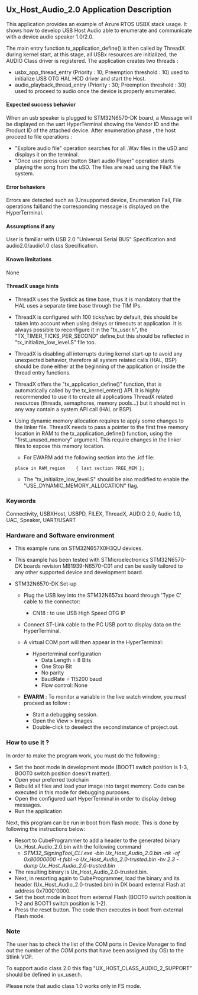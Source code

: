 
## <b>Ux_Host_Audio_2.0 Application Description</b>

This application provides an example of Azure RTOS USBX stack usage. It shows how to develop USB Host Audio able to enumerate and communicate with a device audio speaker 1.0/2.0.

The main entry function tx_application_define() is then called by ThreadX during kernel start, at this stage, all USBx resources are initialized, the AUDIO Class driver is registered.
The application creates two threads :

  - usbx_app_thread_entry       (Priority : 10; Preemption threshold : 10) used to initialize USB OTG HAL HCD driver and start the Host.
  - audio_playback_thread_entry (Priority : 30; Preemption threshold : 30) used to proceed to audio once the device is properly enumerated.



####  <b>Expected success behavior</b>

When an usb speaker is plugged to STM32N6570-DK board, a Message will be displayed on the uart HyperTerminal showing  the Vendor ID and the Product ID of the attached device.
After enumeration phase , the host proceed to file operations :

  - "Explore audio file" operation searches for all .Wav files in the uSD and displays it on the terminal.
  - "Once user press user button Start audio Player" operation starts playing the song from the uSD. The files are read using the FileX file system.

#### <b>Error behaviors</b>

Errors are detected such as (Unsupported device, Enumeration Fail, File operations fail)and the corresponding message is displayed on the HyperTerminal.

#### <b>Assumptions if any</b>

User is familiar with USB 2.0 "Universal Serial BUS" Specification and audio2.0/audio1.0 class Specification.

#### <b>Known limitations</b>

None

#### <b>ThreadX usage hints</b>

 - ThreadX uses the Systick as time base, thus it is mandatory that the HAL uses a separate time base through the TIM IPs.
 - ThreadX is configured with 100 ticks/sec by default, this should be taken into account when using delays or timeouts at application. It is always possible to reconfigure it in the "tx_user.h", the "TX_TIMER_TICKS_PER_SECOND" define,but this should be reflected in "tx_initialize_low_level.S" file too.
 - ThreadX is disabling all interrupts during kernel start-up to avoid any unexpected behavior, therefore all system related calls (HAL, BSP) should be done either at the beginning of the application or inside the thread entry functions.
 - ThreadX offers the "tx_application_define()" function, that is automatically called by the tx_kernel_enter() API.
   It is highly recommended to use it to create all applications ThreadX related resources (threads, semaphores, memory pools...)  but it should not in any way contain a system API call (HAL or BSP).
 - Using dynamic memory allocation requires to apply some changes to the linker file.
   ThreadX needs to pass a pointer to the first free memory location in RAM to the tx_application_define() function,
   using the "first_unused_memory" argument.
   This require changes in the linker files to expose this memory location.
    + For EWARM add the following section into the .icf file:
     ```
     place in RAM_region    { last section FREE_MEM };
     ```

    + The "tx_initialize_low_level.S" should be also modified to enable the "USE_DYNAMIC_MEMORY_ALLOCATION" flag.

### <b>Keywords</b>

Connectivity, USBXHost, USBPD, FILEX, ThreadX, AUDIO 2.0, Audio 1.0, UAC, Speaker, UART/USART

### <b>Hardware and Software environment</b>

  - This example runs on STM32N657X0H3QU devices.
  - This example has been tested with STMicroelectronics STM32N6570-DK boards revision MB1939-N6570-C01 and can be easily tailored to any other supported device and development board.

- STM32N6570-DK Set-up
    - Plug the USB key into the STM32N657xx board through 'Type C' cable to the connector:
      - CN18 : to use USB High Speed OTG IP
    - Connect ST-Link cable to the PC USB port to display data on the HyperTerminal.

  - A virtual COM port will then appear in the HyperTerminal:
     - Hyperterminal configuration
       - Data Length = 8 Bits
       - One Stop Bit
       - No parity
       - BaudRate = 115200 baud
       - Flow control: None

  - **EWARM** : To monitor a variable in the live watch window, you must proceed as follow :
    - Start a debugging session.
    - Open the View > Images.
    - Double-click to deselect the second instance of project.out.

### <b>How to use it ?</b>

In order to make the program work, you must do the following :

  - Set the boot mode in development mode (BOOT1 switch position is 1-3, BOOT0 switch position doesn't matter).
  - Open your preferred toolchain
  - Rebuild all files and load your image into target memory. Code can be executed in this mode for debugging purposes.
  - Open the configured uart HyperTerminal in order to display debug messages.
  - Run the application

 Next, this program can be run in boot from flash mode. This is done by following the instructions below:

 - Resort to CubeProgrammer to add a header to the generated binary Ux_Host_Audio_2.0.bin with the following command
    - *STM32_SigningTool_CLI.exe -bin Ux_Host_Audio_2.0.bin -nk -of 0x80000000 -t fsbl -o Ux_Host_Audio_2.0-trusted.bin -hv 2.3 -dump Ux_Host_Audio_2.0-trusted.bin*
 - The resulting binary is Ux_Host_Audio_2.0-trusted.bin.
 - Next, in resorting again to CubeProgrammer, load the binary and its header (Ux_Host_Audio_2.0-trusted.bin) in DK board external Flash at address 0x7000'0000.
 - Set the boot mode in boot from external Flash (BOOT0 switch position is 1-2 and BOOT1 switch position is 1-2).
 - Press the reset button. The code then executes in boot from external Flash mode.

### <b>Note</b>

The user has to check the list of the COM ports in Device Manager to find out the number of the COM ports that have been assigned (by OS) to the Stlink VCP.

To support audio class 2.0 this flag "UX_HOST_CLASS_AUDIO_2_SUPPORT" should be defined in ux_user.h.

Please note that audio class 1.0 works only in FS mode.